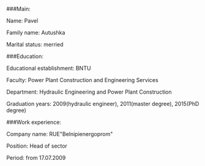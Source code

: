 ###Main:

Name: Pavel  

Family name: Autushka  

Marital status: merried

###Education:

Educational establishment: BNTU  

Faculty: Power Plant Construction and Engineering Services  

Department: Hydraulic Engineering and Power Plant Construction  

Graduation years: 2009(hydraulic engineer), 2011(master degree), 2015(PhD degree)  


###Work experience:  

Company name: RUE"Belnipienergoprom"  

Position: Head of sector  

Period: from 17.07.2009  